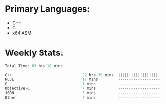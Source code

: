 # Primary Languages:
- C++
- C
- x64 ASM

# Weekly Stats:
<!--START_SECTION:waka-->

```C++
Total Time: 83 hrs 18 mins

C++                                82 hrs 39 mins  |||||||||||||||||||||||||   99.16 %
HLSL                               17 mins         -------------------------   00.34 %
C                                  7 mins          -------------------------   00.14 %
Objective-C                        7 mins          -------------------------   00.14 %
JSON                               5 mins          -------------------------   00.12 %
Other                              2 mins          -------------------------   00.04 %
```

<!--END_SECTION:waka-->


